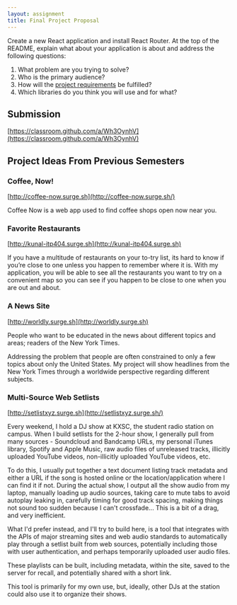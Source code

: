 ```yaml
---
layout: assignment
title: Final Project Proposal
---
```


Create a new React application and install React Router. At the top of the README, explain what about your application is about and address the following questions:

1. What problem are you trying to solve?
1. Who is the primary audience?
1. How will the [project requirements](/teaching/2019/itp404-final-project) be fulfilled?
1. Which libraries do you think you will use and for what?

## Submission

[https://classroom.github.com/a/Wh3OynhV](https://classroom.github.com/a/Wh3OynhV)

## Project Ideas From Previous Semesters

### Coffee, Now!

[http://coffee-now.surge.sh](http://coffee-now.surge.sh/)

Coffee Now is a web app used to find coffee shops open now near you.

### Favorite Restaurants

[http://kunal-itp404.surge.sh](http://kunal-itp404.surge.sh)

If you have a multitude of restaurants on your to-try list, its hard to know if you’re close to one unless you happen to remember where it is. With my application, you will be able to see all the restaurants you want to try on a convenient map so you can see if you happen to be close to one when you are out and about.

### A News Site

[http://worldly.surge.sh](http://worldly.surge.sh)

People who want to be educated in the news about different topics and areas; readers of the New York Times.

Addressing the problem that people are often constrained to only a few topics about only the United States. My project will show headlines from the New York Times through a worldwide perspective regarding different subjects.

### Multi-Source Web Setlists

[http://setlistxyz.surge.sh](http://setlistxyz.surge.sh/)

Every weekend, I hold a DJ show at KXSC, the student radio station on campus. When I build setlists for the 2-hour show, I generally pull from many sources - Soundcloud and Bandcamp URLs, my personal iTunes library, Spotify and Apple Music, raw audio files of unreleased tracks, illicitly uploaded YouTube videos, non-illicitly uploaded YouTube videos, etc.

To do this, I usually put together a text document listing track metadata and either a URL if the song is hosted online or the location/application where I can find it if not. During the actual show, I output all the show audio from my laptop, manually loading up audio sources, taking care to mute tabs to avoid autoplay leaking in, carefully timing for good track spacing, making things not sound too sudden because I can't crossfade... This is a bit of a drag, and very inefficient.

What I'd prefer instead, and I'll try to build here, is a tool that integrates with the APIs of major streaming sites and web audio standards to automatically play through a setlist built from web sources, potentially including those with user authentication, and perhaps temporarily uploaded user audio files.

These playlists can be built, including metadata, within the site, saved to the server for recall, and potentially shared with a short link.

This tool is primarily for my own use, but, ideally, other DJs at the station could also use it to organize their shows.
